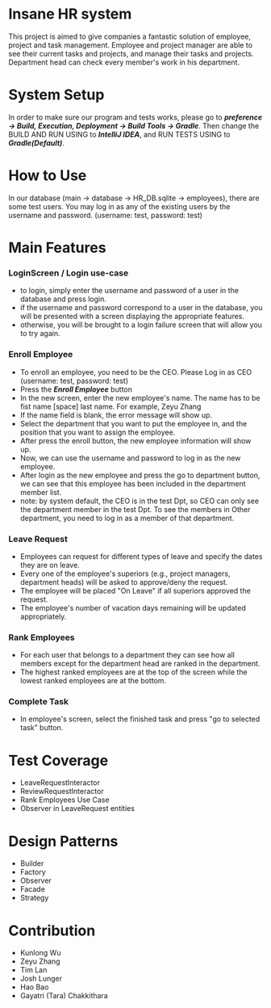 # Insane HR system

This project is aimed to give companies a fantastic solution of employee, project and task management. Employee and project manager are able to see their current tasks and projects, and manage their tasks and projects. Department head can check every member's work in his department. 

# System Setup

In order to make sure our program and tests works, please go to ***preference -> Build, Execution, Deployment -> Build Tools -> Gradle***.
Then change the BUILD AND RUN USING to ***IntelliJ IDEA***, and RUN TESTS USING to ***Gradle(Default)***.


# How to Use

In our database (main -> database -> HR_DB.sqlite -> employees), there are some test users. 
You may log in as any of the existing users by the username and password. (username: test, password: test)

# Main Features

### LoginScreen / Login use-case
  - to login, simply enter the username and password of a user in the database and press login.
  - if the username and password correspond to a user in the database, you will be presented with a screen displaying the appropriate features.
  - otherwise, you will be brought to a login failure screen that will allow you to try again.

### Enroll Employee
  - To enroll an employee, you need to be the CEO. Please Log in as CEO (username: test, password: test)
  - Press the ***Enroll Employee*** button
  - In the new screen, enter the new employee's name. The name has to be fist name [space] last name. For example, Zeyu Zhang
  - If the name field is blank, the error message will show up.
  - Select the department that you want to put the employee in, and the position that you want to assign the employee.
  - After press the enroll button, the new employee information will show up.
  - Now, we can use the username and password to log in as the new employee.
  - After login as the new employee and press the go to department button, we can see that this employee has been included in the department member list.
  - note: by system default, the CEO is in the test Dpt, so CEO can only see the department member in the test Dpt. To see the members in Other department, you need to log in as a member of that department. 

### Leave Request
- Employees can request for different types of leave and specify the dates they are on leave.
- Every one of the employee's superiors (e.g., project managers, department heads) will be asked to approve/deny the request.
- The employee will be placed "On Leave" if all superiors approved the request.
- The employee's number of vacation days remaining will be updated appropriately.

### Rank Employees
- For each user that belongs to a department they can see how all members except for the department head are ranked in the department. 
- The highest ranked employees are at the top of the screen while the lowest ranked employees are at the bottom.

### Complete Task
- In employee's screen, select the finished task and press "go to selected task" button.


# Test Coverage

-  LeaveRequestInteractor
-  ReviewRequestInteractor
-  Rank Employees Use Case
-  Observer in LeaveRequest entities


# Design Patterns

-  Builder
-  Factory
-  Observer
-  Facade
-  Strategy

# Contribution

-  Kunlong Wu
-  Zeyu Zhang
-  Tim Lan
-  Josh Lunger
-  Hao Bao
-  Gayatri (Tara) Chakkithara


